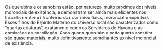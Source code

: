 ﻿Os querubins e os sanobins estão, por natureza, muito próximos dos níveis moronciais de existência; e demonstram ser ainda mais eficientes nos trabalhos entre as fronteiras dos domínios físico, moroncial e espiritual. Esses filhos do Espírito Materno do Universo local são caracterizados como “quartas criaturas”, exatamente como os Servidores de Havona e as comissões de conciliação. Cada quarto querubim e cada quarto sanobim são quase materiais, muito definitivamente semelhantes ao nível moroncial de existência.